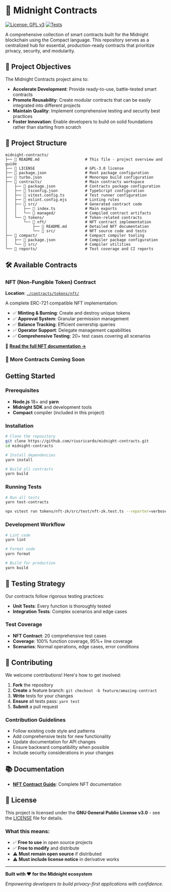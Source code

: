 <!--
midnight-contracts
Author: Ricardo Rius
License: GPL-3.0

Copyright (C) 2025 Ricardo Rius

This program is free software: you can redistribute it and/or modify
it under the terms of the GNU General Public License as published by
the Free Software Foundation, either version 3 of the License, or
(at your option) any later version.

This program is distributed in the hope that it will be useful,
but WITHOUT ANY WARRANTY; without even the implied warranty of
MERCHANTABILITY or FITNESS FOR A PARTICULAR PURPOSE. See the
GNU General Public License for more details.

You should have received a copy of the GNU General Public License
along with this program. If not, see <https://www.gnu.org/licenses/>.

DISCLAIMER: This software is provided "as is" without any warranty.
Use at your own risk. The author assumes no responsibility for any
damages or losses arising from the use of this software.
-->

# 🌙 Midnight Contracts

[![License: GPL v3](https://img.shields.io/badge/License-GPLv3-blue.svg)](https://www.gnu.org/licenses/gpl-3.0)
[![Tests](https://img.shields.io/badge/tests-passing-brightgreen.svg)](./contracts/tokens/nft/src/test/)

A comprehensive collection of smart contracts built for the Midnight blockchain using the Compact language. This repository serves as a centralized hub for essential, production-ready contracts that prioritize privacy, security, and modularity.

## 🎯 Project Objectives

The Midnight Contracts project aims to:

- **Accelerate Development**: Provide ready-to-use, battle-tested smart contracts
- **Promote Reusability**: Create modular contracts that can be easily integrated into different projects
- **Maintain Quality**: Implement comprehensive testing and security best practices
- **Foster Innovation**: Enable developers to build on solid foundations rather than starting from scratch

## 📁 Project Structure

```
midnight-contracts/
├── 📄 README.md                    # This file - project overview and guide
├── 📄 LICENSE                      # GPL-3.0 license
├── 📄 package.json                 # Root package configuration
├── 📄 turbo.json                   # Monorepo build configuration
├── 📁 contracts/                   # Main contracts workspace
│   ├── 📄 package.json             # Contracts package configuration
│   ├── 📄 tsconfig.json            # TypeScript configuration
│   ├── 📄 vitest.config.ts         # Test runner configuration
│   ├── 📄 eslint.config.mjs        # Linting rules
│   ├── 📁 src/                     # Generated contract code
│   │   ├── 📄 index.ts             # Main exports
│   │   └── 📁 managed/             # Compiled contract artifacts
│   └── 📁 tokens/                  # Token-related contracts
│       └── 📁 nft/                 # NFT contract implementation
│           ├── 📄 README.md        # Detailed NFT documentation
│           └── 📁 src/             # NFT source code and tests
├── 📁 compact/                     # Compact compiler tooling
│   ├── 📄 package.json             # Compiler package configuration
│   └── 📁 src/                     # Compiler utilities
└── 📁 reports/                     # Test coverage and CI reports
```

## 🛠️ Available Contracts

### NFT (Non-Fungible Token) Contract

**Location**: [`./contracts/tokens/nft/`](./contracts/tokens/nft/)

A complete ERC-721 compatible NFT implementation:

- ✅ **Minting & Burning**: Create and destroy unique tokens
- ✅ **Approval System**: Granular permission management
- ✅ **Balance Tracking**: Efficient ownership queries
- ✅ **Operator Support**: Delegate management capabilities
- ✅ **Comprehensive Testing**: 20+ test cases covering all scenarios

📖 **[Read the full NFT documentation →](./contracts/tokens/nft/README.md)**

### 🚀 More Contracts Coming Soon

## Getting Started

### Prerequisites

- **Node.js** 18+ and **yarn**
- **Midnight SDK** and development tools
- **Compact** compiler (included in this project)

### Installation

```bash
# Clone the repository
git clone https://github.com/riusricardo/midnight-contracts.git
cd midnight-contracts

# Install dependencies
yarn install

# Build all contracts
yarn build
```

### Running Tests

```bash
# Run all tests
yarn test-contracts

npx vitest run tokens/nft-zk/src/test/nft-zk.test.ts --reporter=verbose
```

### Development Workflow

```bash
# Lint code
yarn lint

# Format code
yarn format

# Build for production
yarn build
```

## 🧪 Testing Strategy

Our contracts follow rigorous testing practices:

- **Unit Tests**: Every function is thoroughly tested
- **Integration Tests**: Complex scenarios and edge cases

### Test Coverage

- **NFT Contract**: 20 comprehensive test cases
- **Coverage**: 100% function coverage, 95%+ line coverage
- **Scenarios**: Normal operations, edge cases, error conditions

## 🤝 Contributing

We welcome contributions! Here's how to get involved:

1. **Fork** the repository
2. **Create** a feature branch: `git checkout -b feature/amazing-contract`
3. **Write** tests for your changes
4. **Ensure** all tests pass: `yarn test`
5. **Submit** a pull request

### Contribution Guidelines

- Follow existing code style and patterns
- Add comprehensive tests for new functionality
- Update documentation for API changes
- Ensure backward compatibility when possible
- Include security considerations in your changes

## 📚 Documentation

- **[NFT Contract Guide](./contracts/tokens/nft/README.md)**: Complete NFT documentation

## 📄 License

This project is licensed under the **GNU General Public License v3.0** - see the [LICENSE](LICENSE) file for details.

### What this means:

- ✅ **Free to use** in open source projects
- ✅ **Free to modify** and distribute
- ⚠️ **Must remain open source** if distributed
- ⚠️ **Must include license notice** in derivative works

---

**Built with ❤️ for the Midnight ecosystem**

_Empowering developers to build privacy-first applications with confidence._
